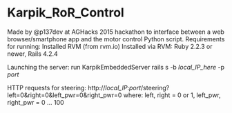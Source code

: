 # Karpik_RoR_Control
Made by @p137dev at AGHacks 2015 hackathon to interface between a web browser/smartphone app and the motor control Python script.
Requirements for running:
Installed RVM (from rvm.io)
Installed via RVM: Ruby 2.2.3 or newer, Rails 4.2.4

Launching the server: run KarpikEmbeddedServer
rails s -b *local_IP_here* -p *port*

HTTP requests for steering: http://*local_IP*:*port*/steering?left=0&right=0&left_pwr=0&right_pwr=0
where: left, right = 0 or 1, left_pwr, right_pwr = 0 ... 100
